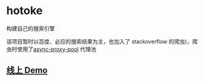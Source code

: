 # hotoke
构建自己的搜索引擎

该项目暂时以百度、必应的搜索结果为主，也加入了 stackoverflow 的爬虫)，爬虫时使用了[async-proxy-pool](https://github.com/chenjiandongx/async-proxy-pool) 代理池

## [线上 Demo](http://venyo.cn/)
